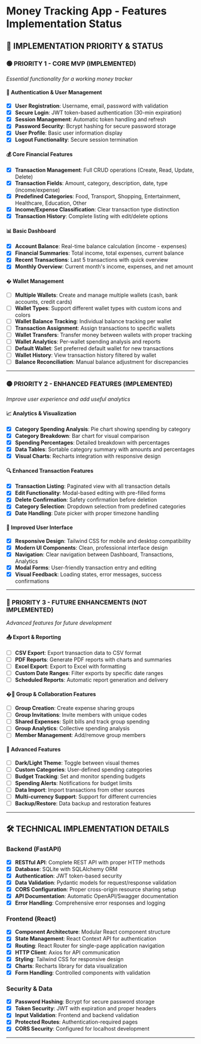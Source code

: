 # Money Tracking App - Features Implementation Status

## 🎯 **IMPLEMENTATION PRIORITY & STATUS**

### 🟢 **PRIORITY 1 - CORE MVP (IMPLEMENTED)**
*Essential functionality for a working money tracker*

#### 🔐 **Authentication & User Management**
- [x] **User Registration**: Username, email, password with validation
- [x] **Secure Login**: JWT token-based authentication (30-min expiration)
- [x] **Session Management**: Automatic token handling and refresh
- [x] **Password Security**: Bcrypt hashing for secure password storage
- [x] **User Profile**: Basic user information display
- [x] **Logout Functionality**: Secure session termination

#### 💰 **Core Financial Features**
- [x] **Transaction Management**: Full CRUD operations (Create, Read, Update, Delete)
- [x] **Transaction Fields**: Amount, category, description, date, type (income/expense)
- [x] **Predefined Categories**: Food, Transport, Shopping, Entertainment, Healthcare, Education, Other
- [x] **Income/Expense Classification**: Clear transaction type distinction
- [x] **Transaction History**: Complete listing with edit/delete options

#### 📊 **Basic Dashboard**
- [x] **Account Balance**: Real-time balance calculation (income - expenses)
- [x] **Financial Summaries**: Total income, total expenses, current balance
- [x] **Recent Transactions**: Last 5 transactions with quick overview
- [x] **Monthly Overview**: Current month's income, expenses, and net amount

#### � **Wallet Management**
- [ ] **Multiple Wallets**: Create and manage multiple wallets (cash, bank accounts, credit cards)
- [ ] **Wallet Types**: Support different wallet types with custom icons and colors
- [ ] **Wallet Balance Tracking**: Individual balance tracking per wallet
- [ ] **Transaction Assignment**: Assign transactions to specific wallets
- [ ] **Wallet Transfers**: Transfer money between wallets with proper tracking
- [ ] **Wallet Analytics**: Per-wallet spending analysis and reports
- [ ] **Default Wallet**: Set preferred default wallet for new transactions
- [ ] **Wallet History**: View transaction history filtered by wallet
- [ ] **Balance Reconciliation**: Manual balance adjustment for discrepancies

---

### 🟡 **PRIORITY 2 - ENHANCED FEATURES (IMPLEMENTED)**
*Improve user experience and add useful analytics*

#### 📈 **Analytics & Visualization**
- [x] **Category Spending Analysis**: Pie chart showing spending by category
- [x] **Category Breakdown**: Bar chart for visual comparison
- [x] **Spending Percentages**: Detailed breakdown with percentages
- [x] **Data Tables**: Sortable category summary with amounts and percentages
- [x] **Visual Charts**: Recharts integration with responsive design

#### 🔍 **Enhanced Transaction Features**
- [x] **Transaction Listing**: Paginated view with all transaction details
- [x] **Edit Functionality**: Modal-based editing with pre-filled forms
- [x] **Delete Confirmation**: Safety confirmation before deletion
- [x] **Category Selection**: Dropdown selection from predefined categories
- [x] **Date Handling**: Date picker with proper timezone handling

#### 🎨 **Improved User Interface**
- [x] **Responsive Design**: Tailwind CSS for mobile and desktop compatibility
- [x] **Modern UI Components**: Clean, professional interface design
- [x] **Navigation**: Clear navigation between Dashboard, Transactions, Analytics
- [x] **Modal Forms**: User-friendly transaction entry and editing
- [x] **Visual Feedback**: Loading states, error messages, success confirmations

---

### 🔴 **PRIORITY 3 - FUTURE ENHANCEMENTS (NOT IMPLEMENTED)**
*Advanced features for future development*

#### 📤 **Export & Reporting**
- [ ] **CSV Export**: Export transaction data to CSV format
- [ ] **PDF Reports**: Generate PDF reports with charts and summaries
- [ ] **Excel Export**: Export to Excel with formatting
- [ ] **Custom Date Ranges**: Filter exports by specific date ranges
- [ ] **Scheduled Reports**: Automatic report generation and delivery

#### �👥 **Group & Collaboration Features**
- [ ] **Group Creation**: Create expense sharing groups
- [ ] **Group Invitations**: Invite members with unique codes
- [ ] **Shared Expenses**: Split bills and track group spending
- [ ] **Group Analytics**: Collective spending analysis
- [ ] **Member Management**: Add/remove group members

#### 🔧 **Advanced Features**
- [ ] **Dark/Light Theme**: Toggle between visual themes
- [ ] **Custom Categories**: User-defined spending categories
- [ ] **Budget Tracking**: Set and monitor spending budgets
- [ ] **Spending Alerts**: Notifications for budget limits
- [ ] **Data Import**: Import transactions from other sources
- [ ] **Multi-currency Support**: Support for different currencies
- [ ] **Backup/Restore**: Data backup and restoration features

---

## 🛠️ **TECHNICAL IMPLEMENTATION DETAILS**

### **Backend (FastAPI)**
- [x] **RESTful API**: Complete REST API with proper HTTP methods
- [x] **Database**: SQLite with SQLAlchemy ORM
- [x] **Authentication**: JWT token-based security
- [x] **Data Validation**: Pydantic models for request/response validation
- [x] **CORS Configuration**: Proper cross-origin resource sharing setup
- [x] **API Documentation**: Automatic OpenAPI/Swagger documentation
- [x] **Error Handling**: Comprehensive error responses and logging

### **Frontend (React)**
- [x] **Component Architecture**: Modular React component structure
- [x] **State Management**: React Context API for authentication
- [x] **Routing**: React Router for single-page application navigation
- [x] **HTTP Client**: Axios for API communication
- [x] **Styling**: Tailwind CSS for responsive design
- [x] **Charts**: Recharts library for data visualization
- [x] **Form Handling**: Controlled components with validation

### **Security & Data**
- [x] **Password Hashing**: Bcrypt for secure password storage
- [x] **Token Security**: JWT with expiration and proper headers
- [x] **Input Validation**: Frontend and backend validation
- [x] **Protected Routes**: Authentication-required pages
- [x] **CORS Security**: Configured for localhost development

---
